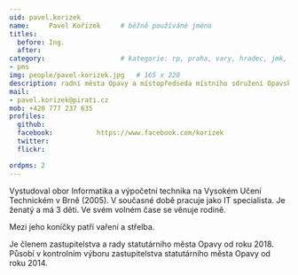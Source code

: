 ```yaml
---
uid: pavel.korizek
name:     Pavel Kořízek  	# běžně používáné jméno
titles:
  before: Ing.
  after:
category:                 	# kategorie: rp, praha, vary, hradec, jmk, senat
- pms
img: people/pavel-korizek.jpg   # 165 x 220
description: radní města Opavy a místopředseda místního sdružení Opavské Slezsko       	# kratký popis, max 160 znaků
mail:
- pavel.korizek@pirati.cz
mob: +420 777 237 635		  
profiles:
  github:                 
  facebook: 		  https://www.facebook.com/korizek
  twitter: 		  
  flickr: 

ordpms: 2
---
```


Vystudoval obor Informatika a výpočetní technika na Vysokém Učení Technickém v Brně (2005). V současné době pracuje jako IT specialista. Je ženatý a má 3 děti. Ve svém volném čase se věnuje rodině. 

Mezi jeho koníčky patří vaření a střelba. 

Je členem zastupitelstva a rady statutárního města Opavy od roku 2018.
Působí v kontrolním výboru zastupitelstva statutárního města Opavy od roku 2014.



